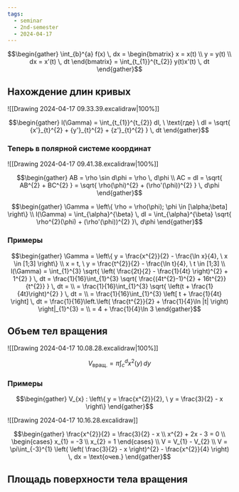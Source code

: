 ```yaml
---
tags:
  - seminar
  - 2nd-semester
  - 2024-04-17
---
```


$$\begin{gather}
\int_{b}^{a} f(x) \, dx = \begin{bmatrix}
x = x(t) \\
y = y(t) \\
dx = x'(t) \, dt
\end{bmatrix} = \int_{t_{1}}^{t_{2}} y(t)x'(t) \, dt 
\end{gather}$$

## Нахождение длин кривых

![[Drawing 2024-04-17 09.33.39.excalidraw|100%]]

$$\begin{gather}
l(\Gamma) = \int_{t_{1}}^{t_{2}} dl, \ \text{где} \ dl = \sqrt{ {x'}_{t}^{2} + {y'}_{t}^{2} + {z'}_{t}^{2} } \, dt
\end{gather}$$

### Теперь в полярной системе координат

![[Drawing 2024-04-17 09.41.38.excalidraw|100%]]

$$\begin{gather}
AB = \rho \sin d\phi = \rho \, d\phi \\
AC = dl = \sqrt{ AB^{2} + BC^{2} } = \sqrt{ \rho(\phi)^{2} + (\rho'(\phi))^{2} } \, d\phi
\end{gather}$$

$$\begin{gather}
\Gamma = \left\{ \rho = \rho(\phi); \phi \in [\alpha;\beta] \right\} \\
l(\Gamma) = \int_{\alpha}^{\beta} \, dl = \int_{\alpha}^{\beta} \sqrt{ \rho^{2}(\phi) + (\rho'(\phi))^{2} }\, d\phi 
\end{gather}$$

### Примеры

$$\begin{gather}
\Gamma =  \left\{ y = \frac{x^{2}}{2} - \frac{\ln x}{4}, \ x \in [1;3] \right\} \\
x = t, \ y = \frac{t^{2}}{2} - \frac{\ln t}{4}, \ t \in [1;3] \\
l(\Gamma) = \int_{1}^{3} \sqrt{ \left( \frac{2t}{2} - \frac{1}{4t} \right)^{2} + 1^{2} } \, dt = \frac{1}{16}\int_{1}^{3} \sqrt{ \frac{(4t^{2}-1)^{2} + 16t^{2}}{t^{2}} } \, dt = \\
= \frac{1}{16}\int_{1}^{3} \sqrt{ \left(t + \frac{1}{4t}\right)^{2}  } \, dt = \\
= \frac{1}{16}\int_{1}^{3} \left[ t + \frac{1}{4t} \right] \, dt = \frac{1}{16}\left.\left( \frac{t^{2}}{2} + \frac{1}{4}\ln |t| \right) \right|_{1}^{3} = \\
= 4 + \frac{1}{4}\ln 3
\end{gather}$$

## Объем тел вращения

![[Drawing 2024-04-17 10.08.28.excalidraw|100%]]

$$V_{\text{вращ.}} = \pi\int_{c}^{d} x^{2}(y) \, dy$$

### Примеры

$$\begin{gather}
V_{x} : \left\{ y = \frac{x^{2}}{2}, \ y = \frac{3}{2} - x \right\}
\end{gather}$$

![[Drawing 2024-04-17 10.16.28.excalidraw]]

$$\begin{gather}
\frac{x^{2}}{2} = \frac{3}{2} - x \\
x^{2} + 2x - 3 = 0 \\
\begin{cases}
x_{1} = -3 \\ x_{2} = 1
\end{cases} \\
V = V_{1} - V_{2} \\
V = \pi\int_{-3}^{1} \left( \left( \frac{3}{2} - x \right)^{2} - \frac{x^{2}}{4} \right) \, dx = \text{очев.}
\end{gather}$$

## Площадь поверхности тела вращения

